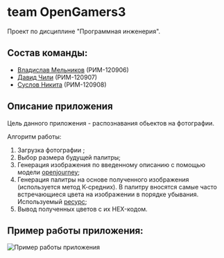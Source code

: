 # team OpenGamers3
Проект по дисциплине "Программная инженерия".

## Состав команды:
* [Владислав Мельников](https://github.com/whatisloveam) (РИМ-120906)
* [Давид Чили](https://github.com/DavidChili34) (РИМ-120907)
* [Суслов Никита](https://github.com/SSLV90) (РИМ-120908)

## Описание приложения
Цель данного приложения - распознавания обьектов на фотографии.

Алгоритм работы:
1. Загрузка фотографии ;
2. Выбор размера будущей палитры;
3. Генерация изображения по введенному описанию с помощью модели [openjourney](https://huggingface.co/prompthero/openjourney);
4. Генерация палитры на основе полученного изображения (используется метод К-средних). В палитру вносятся самые часто встречающиеся цвета на изображении в порядке убывания.  Используемый [ресурс](github.com/mushahidq/py_colour_identifier/blob/main/colour_identifier.ipynb);
5. Вывод полученных цветов с их HEX-кодом.

## Пример работы приложения:
![Пример работы приложения](example.gif)


